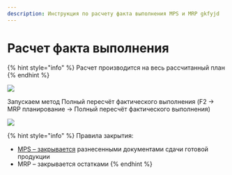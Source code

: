```yaml
---
description: Инструкция по расчету факта выполнения MPS и MRP gkfyjd
---
```


# Расчет факта выполнения

{% hint style="info" %}
Расчет производится на весь рассчитанный план
{% endhint %}

![](<../../.gitbook/assets/image (129).png>)

Запускаем метод Полный пересчёт фактического выполнения (F2 -> MRP планирование -> Полный пересчёт фактического выполнения)

![](<../../.gitbook/assets/image (162).png>)

{% hint style="info" %}
Правила закрытия:

* [MPS – закрывается](../mps-planirovanie/mps-plan/untitled.md) разнесенными документами сдачи готовой продукции
* MRP – закрывается остатками
{% endhint %}
